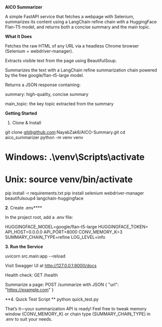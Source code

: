 **AICO Summarizer**

A simple FastAPI service that fetches a webpage with Selenium, summarizes its content using a LangChain refine chain with a HuggingFace Flan-T5 model, and returns both a concise summary and the main topic.

**What It Does**

Fetches the raw HTML of any URL via a headless Chrome browser (Selenium + webdriver-manager).

Extracts visible text from the page using BeautifulSoup.

Summarizes the text with a LangChain refine summarization chain powered by the free google/flan-t5-large model.

Returns a JSON response containing:

summary: high-quality, concise summary

main_topic: the key topic extracted from the summary

**Getting Started**

1. Clone & Install

git clone git@github.com:NayabZak6/AICO-Summary.git
cd aico_summarizer
python -m venv venv

# Windows: .\\venv\\Scripts\\activate

# Unix: source venv/bin/activate

pip install -r requirements.txt
pip install selenium webdriver-manager beautifulsoup4 langchain-huggingface

**2**. Create .env****

In the project root, add a .env file:

HUGGINGFACE_MODEL=google/flan-t5-large
HUGGINGFACE_TOKEN=
API_HOST=0.0.0.0
API_PORT=8000
CONV_MEMORY_K=3
SUMMARY_CHAIN_TYPE=refine
LOG_LEVEL=info

**3. Run the Service**

uvicorn src.main:app --reload

Visit Swagger UI at http://127.0.0.1:8000/docs

Health check: GET /health

Summarize a page: POST /summarize with JSON { "url": "https://example.com" }

**4. Quick Test Script
**
python quick_test.py

That’s it—your summarization API is ready! Feel free to tweak memory window (CONV_MEMORY_K) or chain type (SUMMARY_CHAIN_TYPE) in .env to suit your needs.
